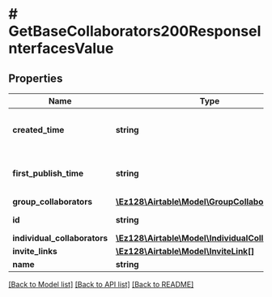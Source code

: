 # # GetBaseCollaborators200ResponseInterfacesValue

## Properties

Name | Type | Description | Notes
------------ | ------------- | ------------- | -------------
**created_time** | **string** | A date timestamp in the ISO format, eg:\&quot;2018-01-01T00:00:00.000Z\&quot; |
**first_publish_time** | **string** | A date timestamp in the ISO format, eg:\&quot;2018-01-01T00:00:00.000Z\&quot; |
**group_collaborators** | [**\Ez128\Airtable\Model\GroupCollaborator[]**](GroupCollaborator.md) |  | [optional]
**id** | **string** | Interface ID (also known as &#x60;pageBundleId&#x60;) |
**individual_collaborators** | [**\Ez128\Airtable\Model\IndividualCollaborator[]**](IndividualCollaborator.md) |  | [optional]
**invite_links** | [**\Ez128\Airtable\Model\InviteLink[]**](InviteLink.md) |  | [optional]
**name** | **string** |  |

[[Back to Model list]](../../README.md#models) [[Back to API list]](../../README.md#endpoints) [[Back to README]](../../README.md)
